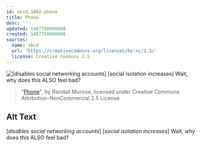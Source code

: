 ```yaml
---
id: xkcd.1802-phone
title: Phone
desc: ''
updated: 1487750400000
created: 1487750400000
sources:
  name: xkcd
  url: 'https://creativecommons.org/licenses/by-nc/2.5/'
  license: Creative Commons 2.5
---
```

![\[*disables social networking accounts*\] [*social isolation increases*] Wait, why does this ALSO feel bad?](https://imgs.xkcd.com/comics/phone.png)
> "[Phone](https://xkcd.com/1802/)", by Randall Munroe, licensed under Creative Commons Attribution-NonCommercial 2.5 License

## Alt Text
\[*disables social networking accounts*\] [*social isolation increases*] Wait, why does this ALSO feel bad?
